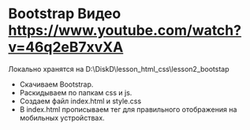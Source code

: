 # Bootstrap **Видео https://www.youtube.com/watch?v=46q2eB7xvXA**
Локально хранятся на D:\DiskD\lesson_html_css\lesson2_bootstap
- Скачиваем Bootstrap.
- Раскидываем по папкам css и js.
- Создаем файл index.html и style.css
- В index.html прописываем тег <meta name="viewport" content="width=device-width, initial-scale=1.0"> для правильного отображения на мобильных устройствах.
